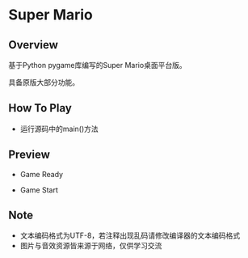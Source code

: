 # Super Mario

## Overview
基于Python pygame库编写的Super Mario桌面平台版。

具备原版大部分功能。

## How To Play
* 运行源码中的main()方法

## Preview
* Game Ready

* Game Start


## Note
* 文本编码格式为UTF-8，若注释出现乱码请修改编译器的文本编码格式
* 图片与音效资源皆来源于网络，仅供学习交流






